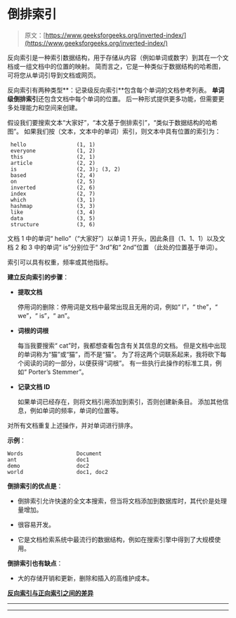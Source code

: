 # 倒排索引

> 原文：[https://www.geeksforgeeks.org/inverted-index/](https://www.geeksforgeeks.org/inverted-index/)

反向索引是一种索引数据结构，用于存储从内容（例如单词或数字）到其在一个文档或一组文档中的位置的映射。 简而言之，它是一种类似于数据结构的哈希图，可将您从单词引导到文档或网页。

反向索引有两种类型**：记录级反向索引**包含每个单词的文档参考列表。 **单词级倒排索引**还包含文档中每个单词的位置。 后一种形式提供更多功能，但需要更多处理能力和空间来创建。

假设我们要搜索文本“大家好”，“本文基于倒排索引”，“类似于数据结构的哈希图”。 如果我们按（文本，文本中的单词）索引，则文本中具有位置的索引为：

```
 hello                (1, 1)
 everyone             (1, 2)
 this                 (2, 1)
 article              (2, 2)
 is                   (2, 3); (3, 2)
 based                (2, 4)
 on                   (2, 5)
 inverted             (2, 6)
 index                (2, 7)
 which                (3, 1)
 hashmap              (3, 3)
 like                 (3, 4)
 data                 (3, 5)
 structure            (3, 6)

```

文档 1 中的单词“ hello”（“大家好”）以单词 1 开头，因此条目（1、1、1）以及文档 2 和 3 中的单词“ is”分别位于“ 3rd”和“ 2nd”位置 （此处的位置基于单词）。

索引可以具有权重，频率或其他指标。

**建立反向索引的步骤**：

*   **提取文档**

    停用词的删除：停用词是文档中最常出现且无用的词，例如“ I”，“ the”，“ we”，“ is”，“ an”。

*   **词根的词根**

    每当我要搜索“ cat”时，我都想查看包含有关其信息的文档。 但是文档中出现的单词称为“猫”或“猫”，而不是“猫”。 为了将这两个词联系起来，我将砍下每个阅读的词的一部分，以便获得“词根”。 有一些执行此操作的标准工具，例如“ Porter’s Stemmer”。

*   **记录文档 ID**

    如果单词已经存在，则将文档引用添加到索引，否则创建新条目。 添加其他信息，例如单词的频率，单词的位置等。

对所有文档重复上述操作，并对单词进行排序。

**示例**：

```
Words                 Document
ant                   doc1
demo                  doc2
world                 doc1, doc2
```

**倒排索引的优点是**：

*   倒排索引允许快速的全文本搜索，但当将文档添加到数据库时，其代价是处理量增加。

*   很容易开发。

*   它是文档检索系统中最流行的数据结构，例如在搜索引擎中得到了大规模使用。

**倒排索引也有缺点**：

*   大的存储开销和更新，删除和插入的高维护成本。

 [**反向索引与正向索引之间的差异**](https://www.geeksforgeeks.org/difference-inverted-index-forward-index/)



* * *

* * *



